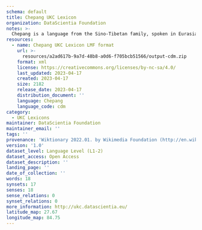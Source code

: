 ```yaml
---
schema: default
title: Chepang UKC Lexicon
organization: DataScientia Foundation
notes: >-
  Chepang is a language from the Sino-Tibetan family, spoken in Eurasia. The UKC Lexicon of Chepang is represented as a lexico-semantic network. It consists of words, word senses, synsets, as well as sense-level and synset-level relationships.
resources:
  - name: Chepang UKC Lexicon LMF format
    url: >-
      resources/a2ad617b-9a7d-48b8-a0d6-f705bcb51566/output-cdm.zip
    format: xml
    license: https://creativecommons.org/licenses/by-nc-sa/4.0/
    last_updated: 2023-04-17
    created: 2023-04-17
    size: 2182
    release_date: 2023-04-17
    distribution_document: ''
    language: Chepang
    language_code: cdm
category:
  - UKC Lexicons
maintainer: DataScientia Foundation
maintainer_email: ''
tags: ''
provenance: 'Wiktionary 2022.01. by Wikimedia Foundation (http://en.wiktionary.org); Princeton WordNet 2.1 by Princeton University (https://wordnet.princeton.edu)'
version: '1.0'
dataset_level: Language Level (L1-2)
dataset_access: Open Access
dataset_description: ''
landing_page: ''
date_of_collection: ''
words: 18
synsets: 17
senses: 18
sense_relations: 0
synset_relations: 0
more_information: http://ukc.datascientia.eu/
latitude_map: 27.67
longitude_map: 84.75
---
```

